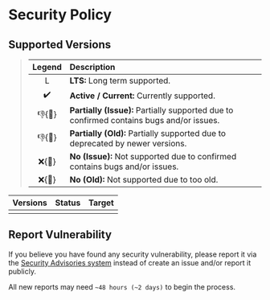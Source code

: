 # Security Policy

## Supported Versions

> | **Legend** | **Description** |
> |:-:|:--|
> | L | **LTS:** Long term supported. |
> | ✔️ | **Active / Current:** Currently supported. |
> | 👎{🐛} | **Partially (Issue):** Partially supported due to confirmed contains bugs and/or issues. |
> | 👎{🧓} | **Partially (Old):** Partially supported due to deprecated by newer versions. |
> | ❌{🐛} | **No (Issue):** Not supported due to confirmed contains bugs and/or issues. |
> | ❌{🧓} | **No (Old):** Not supported due to too old. |

| **Versions** | **Status** | **Target** |
|:-:|:-:|:-:|
|  |  |  |

## Report Vulnerability

If you believe you have found any security vulnerability, please report it via the [Security Advisories system](https://github.com/hugoalh/hugoalh/security/advisories/new) instead of create an issue and/or report it publicly.

All new reports may need `~48 hours (~2 days)` to begin the process.
